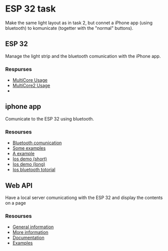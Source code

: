 # ESP 32 task
Make the same light layout as in task 2, but connet a iPhone app (using bluetooth) to komunicate (togetter with the "normal" buttons).

## ESP 32
Manage the light strip and the bluetooth comunication with the iPhone app. 

### Respurses
- [MultiCore Usage](https://randomnerdtutorials.com/esp32-dual-core-arduino-ide/)
- [MultiCore2 Usage](https://circuitdigest.com/microcontroller-projects/esp32-dual-core-programming-using-arduino-ide)
- 

## iphone app
Comunicate to the ESP 32 using bluetooth.

### Resourses
- [Bluetooth comunication](https://randomnerdtutorials.com/esp32-bluetooth-classic-arduino-ide/)
- [Some examples](https://www.hackster.io/lemio/create-apps-for-the-esp32-using-ble-through-p5-55292d)
- [A example](http://makerangst.com/ios-ble-part-2-esp32)
- [Ios demo (short)](https://github.com/marcboeker/esp32-ble-ios-demo)
- [Ios demo (long)](https://github.com/NordicSemiconductor/IOS-nRF-Toolbox)
- [Ios bluetooth totorial](https://www.freecodecamp.org/news/ultimate-how-to-bluetooth-swift-with-hardware-in-20-minutes/)

## Web API 
Have a local server comunicationg with the ESP 32 and display the contents on a page

### Resourses
- [General information](https://randomnerdtutorials.com/esp32-useful-wi-fi-functions-arduino/)
- [More information](https://techtutorialsx.com/2017/06/29/esp32-arduino-getting-started-with-wifi/)
- [Documentation](https://docs.espressif.com/projects/esp-idf/en/latest/esp32/api-reference/network/esp_wifi.html)
- [Examples](https://github.com/espressif/arduino-esp32/tree/master/libraries/WiFi)